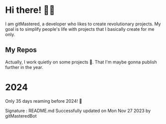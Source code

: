 
# Hi there! 🙋‍♂️
I am gitMastered, a developer who likes to create revolutionary projects.
My goal is to simplify people's life with projects that I basically create for me only.

## My Repos
Actually, I work quietly on some projects 👀. That I'm maybe gonna publish further in the year.

# 2024
Only 35 days reaming before 2024! 🙌

Signature : README.md Successfully updated on Mon Nov 27 2023 by gitMasteredBot

